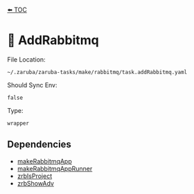 [⬅️ TOC](../README.md)

# 🐇 AddRabbitmq

File Location:

    ~/.zaruba/zaruba-tasks/make/rabbitmq/task.addRabbitmq.yaml

Should Sync Env:

    false

Type:

    wrapper


## Dependencies

* [makeRabbitmqApp](makeRabbitmqApp.md)
* [makeRabbitmqAppRunner](makeRabbitmqAppRunner.md)
* [zrbIsProject](zrbIsProject.md)
* [zrbShowAdv](zrbShowAdv.md)